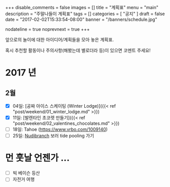 +++
disable_comments = false
images = []
title = "계획표"
menu = "main"
description = "주말나들이 계획표"
tags = []
categories = [ "공지" ]
draft = false
date = "2017-02-02T15:33:54-08:00"
banner = "/banners/schedule.jpg"

nodateline = true
noprevnext = true
+++

앞으로의 놀이에 대한 아이디어/계획들을 모아 놓은 계획표.

혹시 추천할 활동이나 주의사항(해봤는데 별로더라 등)이 있으면 코멘트 주세요!

# 2017 년

## 2월

- [x] 04일: [공짜 아이스 스케이팅 (Winter Lodge)]({{< ref "post/weekend/01_winter_lodge.md" >}})
- [x] 11일: [발렌타인 초코렛 만들기]({{< ref "post/weekend/02_valentines_chocolates.md" >}})
- [ ] 18일: Tahoe (https://www.vrbo.com/1009140)
- [ ] 25일: [Nudibranch](https://www.google.com/search?q=nudibranch&tbm=isch)
  보러 tide pooling 가기

# 먼 훗날 언젠가 ...

- [ ] 빅 베이슨 등산
- [ ] 자전거 여행

